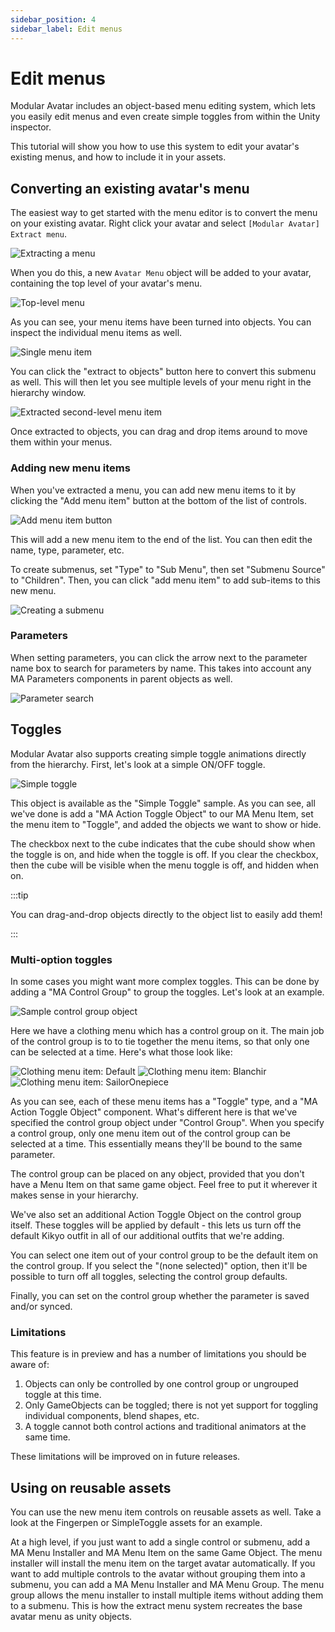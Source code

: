 ```yaml
---
sidebar_position: 4
sidebar_label: Edit menus
---
```


# Edit menus

Modular Avatar includes an object-based menu editing system, which lets you easily edit menus and even create simple toggles from within the Unity inspector.

This tutorial will show you how to use this system to edit your avatar's existing menus, and how to include it in your assets.

## Converting an existing avatar's menu

The easiest way to get started with the menu editor is to convert the menu on your existing avatar. Right click your avatar and select `[Modular Avatar] Extract menu`.

![Extracting a menu](extract-menu.png)

When you do this, a new `Avatar Menu` object will be added to your avatar, containing the top level of your avatar's menu.

![Top-level menu](menu-toplevel.png)

As you can see, your menu items have been turned into objects. You can inspect the individual menu items as well.

![Single menu item](menuitem-single.png)

You can click the "extract to objects" button here to convert this submenu as well. This will then let you see multiple levels
of your menu right in the hierarchy window.

![Extracted second-level menu item](second-level-extract.png)

Once extracted to objects, you can drag and drop items around to move them within your menus.

### Adding new menu items

When you've extracted a menu, you can add new menu items to it by clicking the "Add menu item" button at the bottom of the list of controls.

![Add menu item button](add-menu-item-button.png)

This will add a new menu item to the end of the list. You can then edit the name, type, parameter, etc.

To create submenus, set "Type" to "Sub Menu", then set "Submenu Source" to "Children". Then, you can click "add menu item" to add sub-items to this new menu.

![Creating a submenu](new-submenu-item.png)

### Parameters

When setting parameters, you can click the arrow next to the parameter name box to search for parameters by name. This takes into account any MA Parameters components in parent objects as well.

![Parameter search](param-search.png)

## Toggles

Modular Avatar also supports creating simple toggle animations directly from the hierarchy. First, let's look at a simple ON/OFF toggle.

![Simple toggle](simple-toggle.png)

This object is available as the "Simple Toggle" sample. As you can see, all we've done is add a "MA Action Toggle Object" to our MA Menu Item, set the menu item to "Toggle", and added the objects we want to show or hide.

The checkbox next to the cube indicates that the cube should show when the toggle is on, and hide when the toggle is off. If you clear the checkbox, then the cube will be visible when the menu toggle is off, and hidden when on.

:::tip

You can drag-and-drop objects directly to the object list to easily add them!

:::

### Multi-option toggles

In some cases you might want more complex toggles. This can be done by adding a "MA Control Group" to group the toggles. Let's look at an example.

![Sample control group object](control-group.png)

Here we have a clothing menu which has a control group on it. The main job of the control group is to to tie together the menu items, so that only one can be selected at a time. Here's what those look like:

![Clothing menu item: Default](clothes-0.png)
![Clothing menu item: Blanchir](clothes-1.png)
![Clothing menu item: SailorOnepiece](clothes-2.png)

As you can see, each of these menu items has a "Toggle" type, and a "MA Action Toggle Object" component.
What's different here is that we've specified the control group object under "Control Group".
When you specify a control group, only one menu item out of the control group can be selected at a time. This essentially means they'll be bound to the same parameter.

The control group can be placed on any object, provided that you don't have a Menu Item on that same game object. Feel
free to put it wherever it makes sense in your hierarchy.

We've also set an additional Action Toggle Object on the control group itself. These toggles will be applied by default -
this lets us turn off the default Kikyo outfit in all of our additional outfits that we're adding.

You can select one item out of your control group to be the default item on the control group. If you select the "(none
selected)" option, then it'll be possible to turn off all toggles, selecting the control group defaults.

Finally, you can set on the control group whether the parameter is saved and/or synced.

### Limitations

This feature is in preview and has a number of limitations you should be aware of:

1. Objects can only be controlled by one control group or ungrouped toggle at this time.
2. Only GameObjects can be toggled; there is not yet support for toggling individual components, blend shapes, etc.
3. A toggle cannot both control actions and traditional animators at the same time.

These limitations will be improved on in future releases.

## Using on reusable assets

You can use the new menu item controls on reusable assets as well. Take a look at the Fingerpen or SimpleToggle assets for an example.

At a high level, if you just want to add a single control or submenu, add a MA Menu Installer and MA Menu Item on the same Game Object. The menu installer will install the menu item on the target avatar automatically.
If you want to add multiple controls to the avatar without grouping them into a submenu, you can add a MA Menu Installer and MA Menu Group. The menu group allows the menu installer to install multiple items without adding them to a submenu. This is how the extract menu system recreates the base avatar menu as unity objects. 